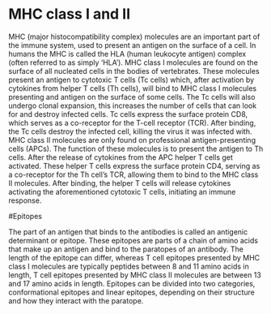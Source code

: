 # MHC class I and II

MHC (major histocompatibility complex) molecules are an important part of the immune system, used to present an antigen on the surface of a cell. In humans the MHC is called the HLA (human leukocyte antigen) complex (often referred to as simply ‘HLA’).
MHC class I molecules are found on the surface of all nucleated cells in the bodies of vertebrates. These molecules present an antigen to cytotoxic T cells (Tc cells) which, after activation by cytokines from helper T cells (Th cells), will bind to MHC class I molecules presenting and antigen on the surface of some cells. The Tc cells will also undergo clonal expansion, this increases the number of cells that can look for and destroy infected cells. Tc cells express the surface protein CD8, which serves as a co-receptor for the T-cell receptor (TCR). After binding, the Tc cells destroy the infected cell, killing the virus it was infected with.
MHC class II molecules are only found on professional antigen-presenting cells (APCs). The function of these molecules is to present the antigen to Th cells. After the release of cytokines from the APC helper T cells get activated. These helper T cells express the surface protein CD4, serving as a co-receptor for the Th cell’s TCR, allowing them to bind to the MHC class II molecules. After binding, the helper T cells will release cytokines activating the aforementioned cytotoxic T cells, initiating an immune response.

#Epitopes

The part of an antigen that binds to the antibodies is called an antigenic determinant or epitope. These epitopes are parts of a chain of amino acids that make up an antigen and bind to the paratopes of an antibody. The length of the epitope can differ, whereas T cell epitopes presented by MHC class I molecules are typically peptides between 8 and 11 amino acids in length, T cell epitopes presented by MHC class II molecules are between 13 and 17 amino acids in length. Epitopes can be divided into two categories, conformational epitopes and linear epitopes, depending on their structure and how they interact with the paratope. 
